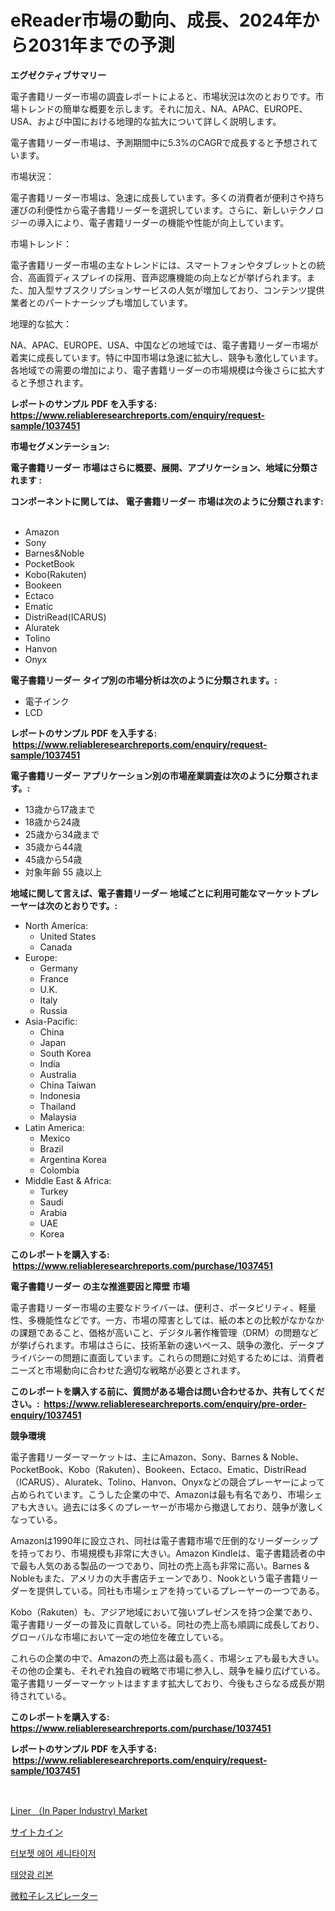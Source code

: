 <p><h1>eReader市場の動向、成長、2024年から2031年までの予測</h1></p><p><strong>エグゼクティブサマリー</strong></p>
<p><p>電子書籍リーダー市場の調査レポートによると、市場状況は次のとおりです。市場トレンドの簡単な概要を示します。それに加え、NA、APAC、EUROPE、USA、および中国における地理的な拡大について詳しく説明します。</p><p>電子書籍リーダー市場は、予測期間中に5.3%のCAGRで成長すると予想されています。</p><p>市場状況：</p><p>電子書籍リーダー市場は、急速に成長しています。多くの消費者が便利さや持ち運びの利便性から電子書籍リーダーを選択しています。さらに、新しいテクノロジーの導入により、電子書籍リーダーの機能や性能が向上しています。</p><p>市場トレンド：</p><p>電子書籍リーダー市場の主なトレンドには、スマートフォンやタブレットとの統合、高画質ディスプレイの採用、音声認譍機能の向上などが挙げられます。また、加入型サブスクリプションサービスの人気が増加しており、コンテンツ提供業者とのパートナーシップも増加しています。</p><p>地理的な拡大：</p><p>NA、APAC、EUROPE、USA、中国などの地域では、電子書籍リーダー市場が着実に成長しています。特に中国市場は急速に拡大し、競争も激化しています。各地域での需要の増加により、電子書籍リーダーの市場規模は今後さらに拡大すると予想されます。</p></p>
<p><strong>レポートのサンプル PDF を入手する: <a href="https://www.reliableresearchreports.com/enquiry/request-sample/1037451">https://www.reliableresearchreports.com/enquiry/request-sample/1037451</a></strong></p>
<p><strong>市場セグメンテーション:</strong></p>
<p><strong> 電子書籍リーダー 市場はさらに概要、展開、アプリケーション、地域に分類されます :</strong></p>
<p><strong>コンポーネントに関しては、 電子書籍リーダー 市場は次のように分類されます: &nbsp;</strong></p>
<p><ul><li>Amazon</li><li>Sony</li><li>Barnes&Noble</li><li>PocketBook</li><li>Kobo(Rakuten)</li><li>Bookeen</li><li>Ectaco</li><li>Ematic</li><li>DistriRead(ICARUS)</li><li>Aluratek</li><li>Tolino</li><li>Hanvon</li><li>Onyx</li></ul></p>
<p><strong> 電子書籍リーダー タイプ別の市場分析は次のように分類されます。:</strong></p>
<p><ul><li>電子インク</li><li>LCD</li></ul></p>
<p><strong>レポートのサンプル PDF を入手する: &nbsp;<a href="https://www.reliableresearchreports.com/enquiry/request-sample/1037451">https://www.reliableresearchreports.com/enquiry/request-sample/1037451</a></strong></p>
<p><strong> 電子書籍リーダー アプリケーション別の市場産業調査は次のように分類されます。:</strong></p>
<p><ul><li>13歳から17歳まで</li><li>18歳から24歳</li><li>25歳から34歳まで</li><li>35歳から44歳</li><li>45歳から54歳</li><li>対象年齢 55 歳以上</li></ul></p>
<p><strong>地域に関して言えば、電子書籍リーダー 地域ごとに利用可能なマーケットプレーヤーは次のとおりです。:</strong></p>
<p><ul>
    <li>
        North America:
        <ul>
            <li>United States</li>
            <li>Canada</li>
        </ul>
    </li>
    <li>
        Europe:
        <ul>
            <li>Germany</li>
            <li>France</li>
            <li>U.K.</li>
            <li>Italy</li>
            <li>Russia</li>
        </ul>
    </li>
    <li>
        Asia-Pacific:
        <ul>
            <li>China</li>
            <li>Japan</li>
            <li>South Korea</li>
            <li>India</li>
            <li>Australia</li>
            <li>China Taiwan</li>
            <li>Indonesia</li>
            <li>Thailand</li>
            <li>Malaysia</li>
        </ul>
    </li>
    <li>
        Latin America:
        <ul>
            <li>Mexico</li>
            <li>Brazil</li>
            <li>Argentina Korea</li>
            <li>Colombia</li>
        </ul>
    </li>
    <li>
        Middle East & Africa:
        <ul>
            <li>Turkey</li>
            <li>Saudi</li>
            <li>Arabia</li>
            <li>UAE</li>
            <li>Korea</li>
        </ul>
    </li>
    </ul></p>
<p><strong>このレポートを購入する: &nbsp;<a href="https://www.reliableresearchreports.com/purchase/1037451">https://www.reliableresearchreports.com/purchase/1037451</a></strong></p>
<p><strong>電子書籍リーダー の主な推進要因と障壁 市場</strong></p>
<p><p>電子書籍リーダー市場の主要なドライバーは、便利さ、ポータビリティ、軽量性、多機能性などです。一方、市場の障害としては、紙の本との比較がなかなかの課題であること、価格が高いこと、デジタル著作権管理（DRM）の問題などが挙げられます。市場はさらに、技術革新の速いペース、競争の激化、データプライバシーの問題に直面しています。これらの問題に対処するためには、消費者ニーズと市場動向に合わせた適切な戦略が必要とされます。</p></p>
<p><strong>このレポートを購入する前に、質問がある場合は問い合わせるか、共有してください。:&nbsp; <a href="https://www.reliableresearchreports.com/enquiry/pre-order-enquiry/1037451">https://www.reliableresearchreports.com/enquiry/pre-order-enquiry/1037451</a></strong></p>
<p><strong>競争環境</strong></p>
<p><p>電子書籍リーダーマーケットは、主にAmazon、Sony、Barnes & Noble、PocketBook、Kobo（Rakuten）、Bookeen、Ectaco、Ematic、DistriRead（ICARUS）、Aluratek、Tolino、Hanvon、Onyxなどの競合プレーヤーによって占められています。こうした企業の中で、Amazonは最も有名であり、市場シェアも大きい。過去には多くのプレーヤーが市場から撤退しており、競争が激しくなっている。</p><p>Amazonは1990年に設立され、同社は電子書籍市場で圧倒的なリーダーシップを持っており、市場規模も非常に大きい。Amazon Kindleは、電子書籍読者の中で最も人気のある製品の一つであり、同社の売上高も非常に高い。Barnes & Nobleもまた、アメリカの大手書店チェーンであり、Nookという電子書籍リーダーを提供している。同社も市場シェアを持っているプレーヤーの一つである。</p><p>Kobo（Rakuten）も、アジア地域において強いプレゼンスを持つ企業であり、電子書籍リーダーの普及に貢献している。同社の売上高も順調に成長しており、グローバルな市場において一定の地位を確立している。</p><p>これらの企業の中で、Amazonの売上高は最も高く、市場シェアも最も大きい。その他の企業も、それぞれ独自の戦略で市場に参入し、競争を繰り広げている。電子書籍リーダーマーケットはますます拡大しており、今後もさらなる成長が期待されている。</p></p>
<p><strong>このレポートを購入する: &nbsp; <a href="https://www.reliableresearchreports.com/purchase/1037451">https://www.reliableresearchreports.com/purchase/1037451</a></strong></p>
<p><strong>レポートのサンプル PDF を入手する: &nbsp;<a href="https://www.reliableresearchreports.com/enquiry/request-sample/1037451">https://www.reliableresearchreports.com/enquiry/request-sample/1037451</a></strong><strong></strong></p>
<p>&nbsp;</p>
<p><p><a href="https://view.publitas.com/reportprime-1/liner-in-paper-industry-market-size-growth-outlook-from-2023-to-2030-projecting-at-markets-trends-analysis-by-application-regional-outlook-and-revenue/">Liner （In Paper Industry) Market</a></p><p><a href="https://github.com/zjkmgcs938405/Market-Research-Report-List-1/blob/main/6084151188554.md">サイトカイン</a></p><p><a href="https://medium.com/@loretadervishi2013/%ED%84%B0%EB%B3%B4%EC%A0%AF-%EC%97%90%EC%96%B4-%EC%82%B0%ED%83%80%EC%9D%B4%EC%A0%80-%EC%8B%9C%EC%9E%A5-%EC%8B%9C%EC%9E%A5-%EC%A0%90%EC%9C%A0%EC%9C%A8-%EC%8B%9C%EC%9E%A5-%ED%8A%B8%EB%A0%8C%EB%93%9C-%EB%B0%8F-%EB%AF%B8%EB%9E%98-%EC%84%B1%EC%9E%A5-%ED%83%90%EC%83%89-686d59bd3dff">터보젯 에어 세니타이저</a></p><p><a href="https://github.com/vsnao330707/Market-Research-Report-List-1/blob/main/9101319188399.md">태양광 리본</a></p><p><a href="https://medium.com/@reyeshowell655/%E7%B2%92%E5%AD%90%E3%83%9E%E3%82%B9%E3%82%AF%E3%81%AE%E5%B8%82%E5%A0%B4%E3%82%B7%E3%82%A7%E3%82%A2%E3%81%AE%E9%80%B2%E5%8C%96%E3%81%A8%E5%B8%82%E5%A0%B4%E6%88%90%E9%95%B7%E3%81%AE%E3%83%88%E3%83%AC%E3%83%B3%E3%83%892024%E5%B9%B4%E3%81%8B%E3%82%892031%E5%B9%B4%E3%81%BE%E3%81%A7-27d2fce5452e">微粒子レスピレーター</a></p></p>